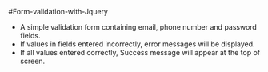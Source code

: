 #Form-validation-with-Jquery
- A simple validation form containing email, phone number and password fields. 
- If values in fields entered incorrectly, error messages will be displayed.
- If all values entered correctly, Success message will appear at the top of screen.
